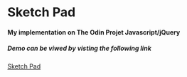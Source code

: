 # Sketch Pad
#### My implementation on The Odin Projet Javascript/jQuery
##### Demo can be viwed by visting the following link
[Sketch Pad](http://htmlpreview.github.io/?https://github.com/hasan3d/sketch-pad/master/index.html)
